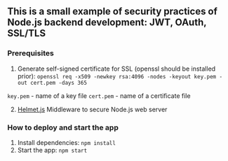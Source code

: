 ## This is a small example of security practices of Node.js backend development: JWT, OAuth, SSL/TLS

### Prerequisites
1. Generate self-signed certificate for SSL (openssl should be installed prior):
`openssl req -x509 -newkey rsa:4096 -nodes -keyout key.pem -out cert.pem -days 365`

`key.pem` - name of a key file
`cert.pem` - name of a certificate file

2. [Helmet.js](https://helmetjs.github.io/)
Middleware to secure Node.js web server

### How to deploy and start the app
1. Install dependencies:
`npm install`
2. Start the app:
`npm start`
